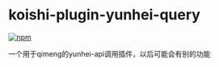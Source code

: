 # koishi-plugin-yunhei-query

[![npm](https://img.shields.io/npm/v/koishi-plugin-yunhei-query?style=flat-square)](https://www.npmjs.com/package/koishi-plugin-yunhei-query)

一个用于qimeng的yunhei-api调用插件，以后可能会有别的功能
